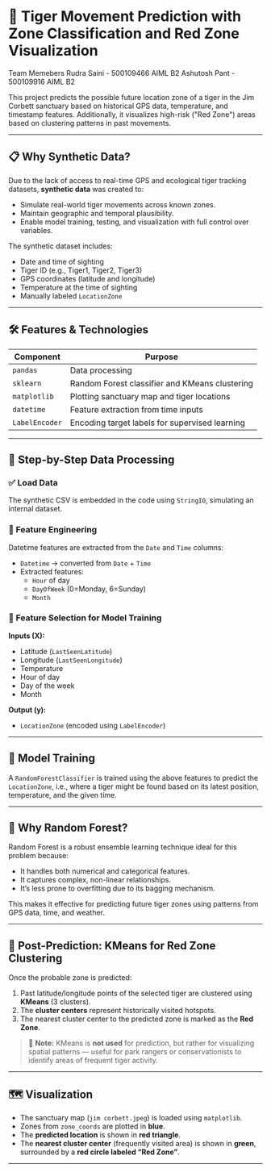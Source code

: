 # 🐅 Tiger Movement Prediction with Zone Classification and Red Zone Visualization


Team Memebers
Rudra Saini - 500109466  AIML B2
Ashutosh Pant - 500109916 AIML B2

This project predicts the possible future location zone of a tiger in the Jim Corbett sanctuary based on historical GPS data, temperature, and timestamp features. Additionally, it visualizes high-risk ("Red Zone") areas based on clustering patterns in past movements.

---

## 📋 Why Synthetic Data?

Due to the lack of access to real-time GPS and ecological tiger tracking datasets, **synthetic data** was created to:

- Simulate real-world tiger movements across known zones.
- Maintain geographic and temporal plausibility.
- Enable model training, testing, and visualization with full control over variables.

The synthetic dataset includes:

- Date and time of sighting  
- Tiger ID (e.g., Tiger1, Tiger2, Tiger3)  
- GPS coordinates (latitude and longitude)  
- Temperature at the time of sighting  
- Manually labeled `LocationZone`  

---

## 🛠 Features & Technologies

| Component       | Purpose                                          |
|----------------|--------------------------------------------------|
| `pandas`        | Data processing                                  |
| `sklearn`       | Random Forest classifier and KMeans clustering   |
| `matplotlib`    | Plotting sanctuary map and tiger locations       |
| `datetime`      | Feature extraction from time inputs              |
| `LabelEncoder`  | Encoding target labels for supervised learning   |

---

## 🔁 Step-by-Step Data Processing

### ✅ Load Data
The synthetic CSV is embedded in the code using `StringIO`, simulating an internal dataset.

### 🔧 Feature Engineering
Datetime features are extracted from the `Date` and `Time` columns:

- `Datetime` → converted from `Date` + `Time`
- Extracted features:
  - `Hour` of day
  - `DayOfWeek` (0=Monday, 6=Sunday)
  - `Month`

### 🎯 Feature Selection for Model Training
**Inputs (X):**

- Latitude (`LastSeenLatitude`)
- Longitude (`LastSeenLongitude`)
- Temperature
- Hour of day
- Day of the week
- Month

**Output (y):**

- `LocationZone` (encoded using `LabelEncoder`)

---

## 🤖 Model Training

A `RandomForestClassifier` is trained using the above features to predict the `LocationZone`, i.e., where a tiger might be found based on its latest position, temperature, and the given time.

---

## 🌲 Why Random Forest?

Random Forest is a robust ensemble learning technique ideal for this problem because:

- It handles both numerical and categorical features.
- It captures complex, non-linear relationships.
- It’s less prone to overfitting due to its bagging mechanism.

This makes it effective for predicting future tiger zones using patterns from GPS data, time, and weather.

---

## 📍 Post-Prediction: KMeans for Red Zone Clustering

Once the probable zone is predicted:

1. Past latitude/longitude points of the selected tiger are clustered using **KMeans** (3 clusters).
2. The **cluster centers** represent historically visited hotspots.
3. The nearest cluster center to the predicted zone is marked as the **Red Zone**.

> 🧠 **Note:** KMeans is **not used** for prediction, but rather for visualizing spatial patterns — useful for park rangers or conservationists to identify areas of frequent tiger activity.

---

## 🗺 Visualization

- The sanctuary map (`jim corbett.jpeg`) is loaded using `matplotlib`.
- Zones from `zone_coords` are plotted in **blue**.
- The **predicted location** is shown in **red triangle**.
- The **nearest cluster center** (frequently visited area) is shown in **green**, surrounded by a **red circle labeled “Red Zone”**.

---
